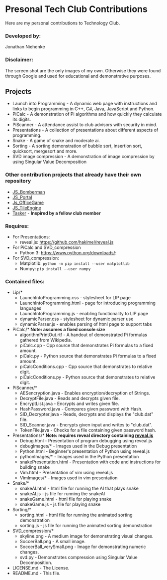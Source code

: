 # Presonal Tech Club Contributions

Here are my personal contributions to Technology Club.

### Developed by:
Jonathan Niehenke

### Disclaimer:
The screen shot are the only images of my own. Otherwise they were found through Google and used for educational and demonstrative purposes.

## Projects
- Launch into Programming - A dynamic web page with instructions and links to begin programming in C++, C#, Java, JavaScript and Python.
- PiCalc - A demonstration of Pi algorithms and how quickly they calculate its digits.
- PiScanner - A attendance assist to club advisors with security in mind.
- Presentations - A collection of presentations about different aspects of programming.
- Snake - A game of snake and moderate ai.
- Sorting - A sorting demonstration of bubble sort, insertion sort, quicksort, mergesort and more.
- SVD image compression - A demonstration of image compression by using Singular Value Decomposition

### Other contribution projects that already have their own repository
- [JS_Bomberman](https://github.com/JonathanNiehenke/JS_Bomberman)
- [JS_Portal](https://github.com/JonathanNiehenke/JS_Portal)
- [Js_OfficeGame](https://github.com/JonathanNiehenke/Js_OfficeGame)
- [JS_TileEngine](https://github.com/JonathanNiehenke/JS_TileEngine)
- [Tasker](https://github.com/JonathanNiehenke/Tasker) - **Inspired by a fellow club member**

### Requires:

- For Presentations:
    - reveal.js: <https://github.com/hakimel/reveal.js>
- For PiCalc and SVD_compression
    - Python 3: <https://www.python.org/downloads/>:
- For SVD_compression:
    - Matplotlib: `python -m pip install --user matplotlib`
    - Numpy: `pip install --user numpy`

### Contained files:

- Lip/*
    - LaunchIntoProgramming.css - stylesheet for LIP page
    - LaunchIntoProgramming.html - page for introducing programming languages
    - LaunchIntoProgramming.js - enabling functionality to LIP page
    - dynamicParser.css - stylesheet for dynamic parser use
    - dynamicParser.js - enables parsing of html page to support tabs
- PiCalc/* **Note: assumes a fixed console size**
    - algorithmPrintOut.rtf - A handout of demonstrated Pi formulas gathered from Wikipedia.
    - piCalc.cpp - Cpp source that demonstrates Pi formulas to a fixed amount.
    - piCalc.py - Python source that demonstrates Pi formulas to a fixed amount. 
    - piCalcConditions.cpp - Cpp source that demonstrates to relative digit.
    - piCalcConditions.py - Python source that demonstrates to relative digit.
- PiScanner/*
    - AESencryption.java - Enables encryption/decryption of Strings.
    - DecryptFile.java - Reads and decrypts given file.
    - EncryptList.java - Encrypts and writes given file.
    - HashPassword.java - Compares given password with Hash.
    - SID_Decrypter.java - Reads, decrypts and displays the "club.dat" file.
    - SID_Scanner.java - Encrypts given input and writes to "club.dat".
    - TokenFile.java - Checks for a file containing given password hash.
- Presentations/* **Note: requires reveal directory containing [reveal.js](https://github.com/hakimel/reveal.js)**
    - Debug.html - Presentation of program debugging using reveal.js
    - debugImages/* - Images used in the Debug presentation
    - Python.html - Beginner's presentation of Python using reveal.js
    - pythonImages/* - Images used in the Python presentation
    - snakePresentation.html - Presentation with code and instructions for building snake
    - Vim.html - Presentation of vim using reveal.js
    - VimImages/* - Images used in vim presentation
- Snake/*
    - snakeAI.html - html file for running the AI that plays snake
    - snakeAI.js - js file for running the snakeAI
    - snakeGame.html - html file for playing snake
    - snakeGame.js - js file for playing snake
- Sorting/*
    - sorting.html - html file for running the animated sorting demonstration
    - sorting.js - js file for running the animated sorting demonstration
- SVD_compression/*
    - skyline.png - A medium image for demonstrating visual changes.
    - SoccerBall.png - A small image.
    - SoccerBall_verySmall.png - Image for demonstrating numeric changes.
    - svd.py - Demonstrates compression using Singular Value Decomposition.
- LICENSE.md - The License.
- README.md - This file.
